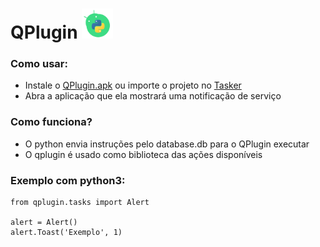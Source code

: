 # QPlugin <img width=50 src="/src/icon.png"/>

### Como usar:

* Instale o [QPlugin.apk]() ou importe o projeto no [Tasker](https://taskernet.com/shares/?user=AS35m8nXHtAHUb3g429CktIgI9aKlA1%2FEglWKHxy0IyPwx0q7aeQMBH2ekF4AG%2F7FRqn58T5R5q3qrGmIPwa&id=Project%3AQPlugin)
* Abra a aplicação que ela mostrará uma notificação de serviço


### Como funciona?

* O python envia instruções pelo database.db para o QPlugin executar
* O qplugin é usado como biblioteca das ações disponíveis


### Exemplo com python3:

    from qplugin.tasks import Alert
  
    alert = Alert()
    alert.Toast('Exemplo', 1)
